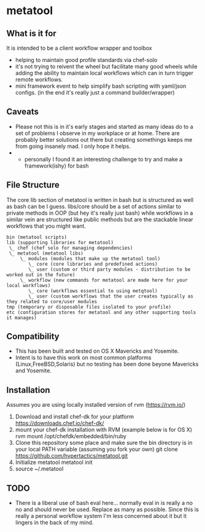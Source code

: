 metatool
====

What is it for
----
It is intended to be a client workflow wrapper and toolbox
- helping to maintain good profile standards via chef-solo
- it's not trying to reivent the wheel but facilitate many good wheels while adding the ability to maintain local workflows which can in turn trigger remote workflows.
- mini framework event to help simplify bash scripting with yaml/json configs. (in the end it's really just a command builder/wrapper)

Caveats
----
- Please not this is in it's early stages and started as many ideas do to a set of problems I observe in my workplace or at home.  There are probably better solutions out there but creating somethings keeps me from going insanely mad.  I only hope it helps.
- - personally I found it an interesting challenge to try and make a framework(ishy) for bash

File Structure
---
The core lib section of metatool is written in bash but is structured as well as bash can be I guess.  libs/core should be a set of actions similar to private methods in OOP (but hey it's really just bash) while workflows in a similar vein are structured like public methods but are the stackable linear workflows that you might want.

    bin (metatool scripts)
    lib (supporting libraries for metatool)
     \_ chef (chef solo for managing dependencies)
     \_ metatool (metatool libs)
         \_ modules (modules that make up the metatool tool)
            \_ core (core libraries and predefined actions)
            \_ user (custom or third party modules - distribution to be worked out in the future)
         \_ workflow (new commands for metatool are made here for your local workflows)
            \_ core (workflows essential to using metqtool)
            \_ user (custom workflows that the user creates typically as they related to core/user modules
    tmp (temporary or disposable files isolated to your profile)
    etc (configuration stores for metatool and any other supporting tools it manages)

Compatibility
----

- This has been built and tested on OS X Mavericks and Yosemite.
- Intent is to have this work on most common platforms (Linux,FreeBSD,Solaris) but no testing has been done beyone Mavericks and Yosemite.

Installation
----
Assumes you are using locally installed version of rvm (https://rvm.io/)

1. Download and install chef-dk for your platform
    https://downloads.chef.io/chef-dk/
2. mount your chef-dk installation with RVM (example below is for OS X)
    rvm mount /opt/chefdk/embedded/bin/ruby
3. Clone this repository some place and make sure the bin directory is in your local PATH variable (assuming you fork your own)
    git clone https://github.com/hypertactics/metatool.git
4. Initialize metatool
    metatool init
5. source ~/.metatool

TODO
----
- There is a liberal use of bash eval here... normally eval in is really a no no and should never be used.  Replace as many as possible.  Since this is really a personal workflow system I'm less concerned about it but it lingers in the back of my mind.  
